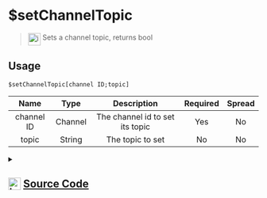 # $setChannelTopic
> <img align="top" src="https://upload.wikimedia.org/wikipedia/commons/thumb/e/e4/Infobox_info_icon.svg/160px-Infobox_info_icon.svg.png?20150409153300" alt="image" width="25" height="auto"> Sets a channel topic, returns bool
## Usage
```
$setChannelTopic[channel ID;topic]
```
| Name | Type | Description | Required | Spread
| :---: | :---: | :---: | :---: | :---: |
channel ID | Channel | The channel id to set its topic | Yes | No
topic | String | The topic to set | No | No
<details>
<summary>
    
## <img align="top" src="https://cdn4.iconfinder.com/data/icons/iconsimple-logotypes/512/github-512.png" alt="image" width="25" height="auto">  [Source Code](https://github.com/tryforge/ForgeScript-V2/blob/main/src/native/setChannelTopic.ts)
    
</summary>
    
```ts
import { BaseChannel, TextChannel } from "discord.js"
import { ArgType, NativeFunction, Return } from "../structures"
import noop from "../functions/noop"

export default new NativeFunction({
    name: "$setChannelTopic",
    version: "1.0.0",
    description: "Sets a channel topic, returns bool",
    brackets: true,
    unwrap: true,
    args: [
        {
            name: "channel ID",
            description: "The channel id to set its topic",
            rest: false,
            check: (i: BaseChannel) => "setTopic" in i,
            type: ArgType.Channel,
            required: true,
        },
        {
            name: "topic",
            description: "The topic to set",
            rest: false,
            type: ArgType.String,
        },
    ],
    async execute(ctx, [channel, topic]) {
        return Return.success(!!(await (channel as TextChannel).setTopic(topic || null).catch(noop)))
    },
})

```
    
</details>